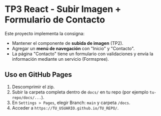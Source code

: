 # TP3 React - Subir Imagen + Formulario de Contacto

Este proyecto implementa la consigna:

- Mantener el componente de **subida de imagen** (TP2).
- Agregar un **menú de navegación** con "Inicio" y "Contacto".
- La página "Contacto" tiene un formulario con validaciones y envía la información mediante un servicio (Formspree).

## Uso en GitHub Pages
1. Descomprimir el zip.
2. Subir la carpeta completa dentro de `docs/` en tu repo (por ejemplo `tu-repo/docs/...`).
3. En `Settings > Pages`, elegir Branch: `main` y carpeta `/docs`.
4. Acceder a `https://TU_USUARIO.github.io/TU_REPO/`.
